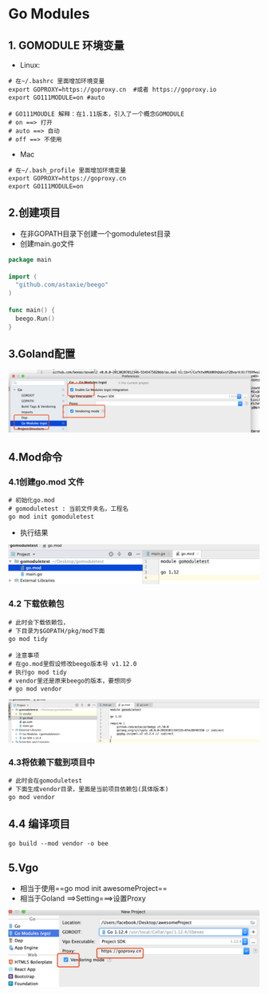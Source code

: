



# Go Modules



## 1. GOMODULE 环境变量 

- Linux:

```shell
# 在~/.bashrc 里面增加环境变量
export GOPROXY=https://goproxy.cn  #或者 https://goproxy.io
export GO111MODULE=on #auto

# GO111MOUDLE 解释：在1.11版本，引入了一个概念GOMODULE 
# on ==> 打开
# auto ==> 自动
# off ==> 不使用
```

- Mac

```shell
# 在~/.bash_profile 里面增加环境变量
export GOPROXY=https://goproxy.cn 
export GO111MODULE=on
```



## 2.创建项目

- 在非GOPATH目录下创建一个gomoduletest目录 
- 创建main.go文件

```go
package main

import ( 
  "github.com/astaxie/beego"
)

func main() { 
  beego.Run()
}
```



## 3.Goland配置 

![image-20191025112914338](image-20191025112914338.png)



## 4.Mod命令

### 4.1创建go.mod 文件

```shell
# 初始化go.mod
# gomoduletest : 当前文件夹名，工程名
go mod init gomoduletest 
```

- 执行结果

![image-20191025113330895](image-20191025113330895.png)



### 4.2 下载依赖包

```shell
# 此时会下载依赖包，
# 下目录为$GOPATH/pkg/mod下面
go mod tidy 

# 注意事项
# 在go.mod里假设修改beego版本号 v1.12.0 
# 执行go mod tidy
# vendor里还是原来beego的版本，要想同步
# go mod vendor
```

![image-20191025115209218](image-20191025115209218.png)

### 4.3将依赖下载到项目中

```shell
# 此时会在gomoduletest 
# 下面生成vendor目录，里面是当前项目依赖包(具体版本)
go mod vendor
```



## 4.4 编译项目

```shell
go build --mod vendor -o bee
```



## 5.Vgo

- 相当于使用==go mod init awesomeProject==
-  相当于Goland ==>Setting===>设置Proxy

![image-20191025120354850](image-20191025120354850.png)